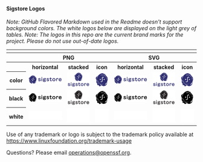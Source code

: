 
#### Sigstore Logos

_Note: GitHub Flavored Markdown used in the Readme doesn't support background colors. The white logos below are displayed on the light grey of tables._
_Note: The logos in this repo are the current brand marks for the project. Please do not use out-of-date logos._

<table>
    <tr>
    	<th colspan="7"></th>
    </tr>
    <tr>
        <th></th>
        <th colspan="3">PNG</th>
        <th colspan="3">SVG</th>
    </tr>
    <tr>
        <th></th>
        <th>horizontal</th>
        <th>stacked</th>
        <th>icon</th>
        <th>horizontal</th>
        <th>stacked</th>
        <th>icon</th>
    </tr>
    <tr>
        <th>color</th>
        <td><img src="sigstore/horizontal/color/Sigstore-logo_horizontal-color.png" width="200"></td>
        <td><img src="sigstore/stacked/color/Sigstore-logo_stacked-color.png" width="95"></td>
        <td><img src="sigstore/icon/color/Sigstore-logo_icon-color.png" width="75"></td>
        <td><img src="sigstore/horizontal/color/Sigstore-logo_horizontal-color.svg" width="200"></td>
        <td><img src="sigstore/stacked/color/Sigstore-logo_stacked-color.svg" width="95"></td>
        <td><img src="sigstore/icon/color/Sigstore-logo_icon-color.svg" width="75"></td>
    </tr>
    <tr>
        <th>black</th>
        <td><img src="sigstore/horizontal/black/Sigstore-logo_horizontal-black.png" width="200"></td>
        <td><img src="sigstore/stacked/black/Sigstore-logo_stacked-black.png" width="95"></td>
        <td><img src="sigstore/icon/black/Sigstore-logo_icon-black.png" width="75"></td>
        <td><img src="sigstore/horizontal/black/Sigstore-logo_horizontal-black.svg" width="200"></td>
        <td><img src="sigstore/stacked/black/Sigstore-logo_stacked-black.svg" width="95"></td>
        <td><img src="sigstore/icon/black/Sigstore-logo_icon-black.svg" width="75"></td>
    </tr>
    <tr>
        <th>white</th>
        <td><img src="sigstore/horizontal/white/Sigstore-logo_horizontal-white.png" width="200"></td>
        <td><img src="sigstore/stacked/white/Sigstore-logo_stacked-white.png" width="95"></td>
        <td><img src="sigstore/icon/white/Sigstore-logo_icon-white.png" width="75"></td>
        <td><img src="sigstore/horizontal/white/Sigstore-logo_horizontal-white.svg" width="200"></td>
        <td><img src="sigstore/stacked/white/Sigstore-logo_stacked-white.svg" width="95"></td>
        <td><img src="sigstore/icon/white/Sigstore-logo_icon-white.svg" width="75"></td>
    </tr>
</table>


Use of any trademark or logo is subject to the trademark policy available at https://www.linuxfoundation.org/trademark-usage

Questions? Please email [operations@openssf.org](mailto:operations@openssf.org).
